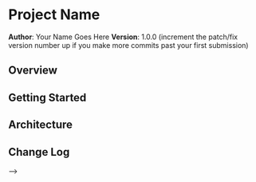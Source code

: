 # Project Name

**Author**: Your Name Goes Here
**Version**: 1.0.0 (increment the patch/fix version number up if you make more commits past your first submission)

## Overview
<!-- We are building a blog app so that users can filter articles by both category and author via dropdown. Today we built in Handlebars.js functionality  -->

## Getting Started
<!-- What are the steps that a user must take in order to build this app on their own machine and get it running? -->

## Architecture
<!-- Provide a detailed description of the application design. What technologies (languages, libraries, etc) you're using, and any other relevant design information. -->

## Change Log
<!-- Use this are to document the iterative changes made to your application as each feature is successfully implemented. Use time stamps. Here's an examples:

01-01-2001 4:59pm - Application now has a fully-functional express server, with GET and POST routes for the book resource.

## Credits and Collaborations
<!-- Give credit (and a link) to other people or resources that helped you build this application. -->
-->
```